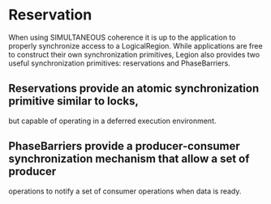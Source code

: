 # Reservation

When using SIMULTANEOUS coherence it is up to the application to properly synchronize access to a LogicalRegion.
While applications are free to construct their own synchronization primitives, Legion also provides two useful
synchronization primitives: reservations and PhaseBarriers.

## Reservations provide an atomic synchronization primitive similar to locks,
but capable of operating in a deferred execution environment.

## PhaseBarriers provide a producer-consumer synchronization mechanism that allow a set of producer
operations to notify a set of consumer operations when data is ready.

